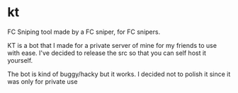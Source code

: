 # kt
FC Sniping tool made by a FC sniper, for FC snipers.

KT is a bot that I made for a private server of mine for my friends to use with ease. I've decided to release the src so that you can self host it yourself. 

The bot is kind of buggy/hacky but it works. I decided not to polish it since it was only for private use
